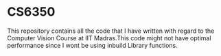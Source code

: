 # CS6350
This repository contains all the code that I have written with regard to the Computer Vision Course at IIT Madras.This code might not have optimal performance since I wont be using inbuild Library functions. 
